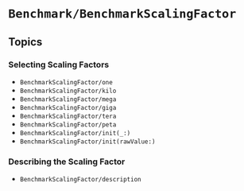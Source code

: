 # ``Benchmark/BenchmarkScalingFactor``

## Topics

### Selecting Scaling Factors

- ``BenchmarkScalingFactor/one``
- ``BenchmarkScalingFactor/kilo``
- ``BenchmarkScalingFactor/mega``
- ``BenchmarkScalingFactor/giga``
- ``BenchmarkScalingFactor/tera``
- ``BenchmarkScalingFactor/peta``
- ``BenchmarkScalingFactor/init(_:)``
- ``BenchmarkScalingFactor/init(rawValue:)``

### Describing the Scaling Factor

- ``BenchmarkScalingFactor/description``

